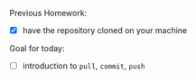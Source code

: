 Previous Homework:
- [x] have the repository cloned on your machine

Goal for today:
- [ ] introduction to `pull`, `commit`, `push`